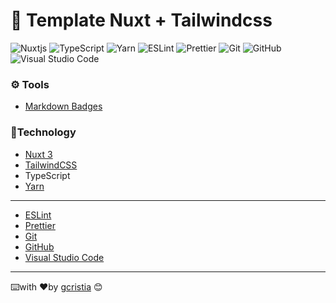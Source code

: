 # 🧩 Template Nuxt + Tailwindcss

![Nuxtjs](https://img.shields.io/badge/Nuxt-002E3B?style=for-the-badge&logo=nuxtdotjs&logoColor=#00DC82)
![TypeScript](https://img.shields.io/badge/typescript-%23007ACC.svg?style=for-the-badge&logo=typescript&logoColor=white)
![Yarn](https://img.shields.io/badge/yarn-%232C8EBB.svg?style=for-the-badge&logo=yarn&logoColor=white)
![ESLint](https://img.shields.io/badge/eslint-3A33D1?style=for-the-badge&logo=eslint&logoColor=white)
![Prettier](https://img.shields.io/badge/prettier-1A2C34?style=for-the-badge&logo=prettier&logoColor=F7BA3E)
![Git](https://img.shields.io/badge/git-%23F05033.svg?style=for-the-badge&logo=git&logoColor=white)
![GitHub](https://img.shields.io/badge/github-%23121011.svg?style=for-the-badge&logo=github&logoColor=white)
![Visual Studio Code](https://img.shields.io/badge/Visual%20Studio%20Code-0078d7.svg?style=for-the-badge&logo=visual-studio-code&logoColor=white)

### ⚙️ Tools
*  [Markdown Badges](https://github.com/Ileriayo/markdown-badges)
 
### 📝Technology

* [Nuxt 3](https://nuxt.com/)
* [TailwindCSS](https://tailwindcss.com/)
* TypeScript
* [Yarn](https://yarnpkg.com/)

---
* [ESLint](https://eslint.org/)
* [Prettier](https://prettier.io/)
* [Git](https://git-scm.com/)
* [GitHub](https://github.com/)
* [Visual Studio Code](https://code.visualstudio.com/)

---
⌨️with ❤️by [gcristia](https://github.com/gcristia) 😊 
